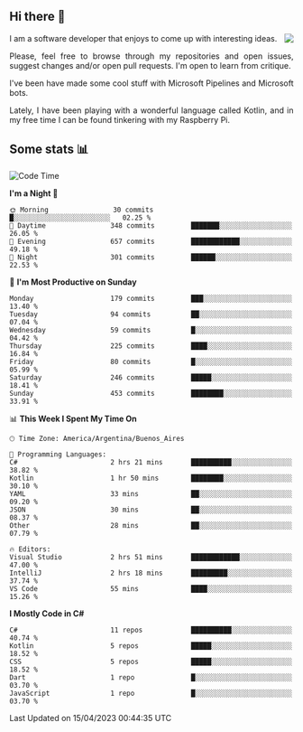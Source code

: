 ## Hi there :slightly_smiling_face:

<img src="https://github-readme-stats.vercel.app/api?username=victorgrycuk&show_icons=true&count_private=true&title_color=F7941E&icon_color=F7941E" align="right">

<p align="justify">
I am a software developer that enjoys to come up with interesting ideas.
<p/>

<p align= "justify">
Please, feel free to browse through my repositories and open issues, suggest changes and/or open pull requests. I'm open to learn from critique.
<p/>


<p align= "justify">
I've been have made some cool stuff with Microsoft Pipelines and Microsoft bots.
<p/>

<p align= "justify">
Lately, I have been playing with a wonderful language called Kotlin, and in my free time I can be found tinkering with my Raspberry Pi.
<p/>

## Some stats :bar_chart:
<!--START_SECTION:waka-->
![Code Time](http://img.shields.io/badge/Code%20Time-1%2C519%20hrs%2044%20mins-blue)

**I'm a Night 🦉** 

```text
🌞 Morning                30 commits          █░░░░░░░░░░░░░░░░░░░░░░░░   02.25 % 
🌆 Daytime                348 commits         ███████░░░░░░░░░░░░░░░░░░   26.05 % 
🌃 Evening                657 commits         ████████████░░░░░░░░░░░░░   49.18 % 
🌙 Night                  301 commits         ██████░░░░░░░░░░░░░░░░░░░   22.53 % 
```
📅 **I'm Most Productive on Sunday** 

```text
Monday                   179 commits         ███░░░░░░░░░░░░░░░░░░░░░░   13.40 % 
Tuesday                  94 commits          ██░░░░░░░░░░░░░░░░░░░░░░░   07.04 % 
Wednesday                59 commits          █░░░░░░░░░░░░░░░░░░░░░░░░   04.42 % 
Thursday                 225 commits         ████░░░░░░░░░░░░░░░░░░░░░   16.84 % 
Friday                   80 commits          █░░░░░░░░░░░░░░░░░░░░░░░░   05.99 % 
Saturday                 246 commits         █████░░░░░░░░░░░░░░░░░░░░   18.41 % 
Sunday                   453 commits         ████████░░░░░░░░░░░░░░░░░   33.91 % 
```


📊 **This Week I Spent My Time On** 

```text
🕑︎ Time Zone: America/Argentina/Buenos_Aires

💬 Programming Languages: 
C#                       2 hrs 21 mins       ██████████░░░░░░░░░░░░░░░   38.82 % 
Kotlin                   1 hr 50 mins        ████████░░░░░░░░░░░░░░░░░   30.10 % 
YAML                     33 mins             ██░░░░░░░░░░░░░░░░░░░░░░░   09.20 % 
JSON                     30 mins             ██░░░░░░░░░░░░░░░░░░░░░░░   08.37 % 
Other                    28 mins             ██░░░░░░░░░░░░░░░░░░░░░░░   07.79 % 

🔥 Editors: 
Visual Studio            2 hrs 51 mins       ████████████░░░░░░░░░░░░░   47.00 % 
IntelliJ                 2 hrs 18 mins       █████████░░░░░░░░░░░░░░░░   37.74 % 
VS Code                  55 mins             ████░░░░░░░░░░░░░░░░░░░░░   15.26 % 
```

**I Mostly Code in C#** 

```text
C#                       11 repos            ██████████░░░░░░░░░░░░░░░   40.74 % 
Kotlin                   5 repos             █████░░░░░░░░░░░░░░░░░░░░   18.52 % 
CSS                      5 repos             █████░░░░░░░░░░░░░░░░░░░░   18.52 % 
Dart                     1 repo              █░░░░░░░░░░░░░░░░░░░░░░░░   03.70 % 
JavaScript               1 repo              █░░░░░░░░░░░░░░░░░░░░░░░░   03.70 % 
```




 Last Updated on 15/04/2023 00:44:35 UTC
<!--END_SECTION:waka-->
